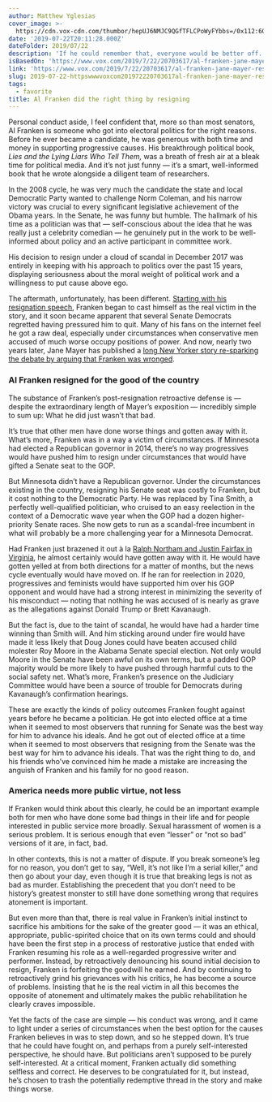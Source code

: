 ```yaml
---
author: Matthew Yglesias
cover_image: >-
  https://cdn.vox-cdn.com/thumbor/hepUJ6NMJC9QGfTFLCPoWyFYbbs=/0x112:6000x3253/fit-in/1200x630/cdn.vox-cdn.com/uploads/chorus_asset/file/18326667/888161692.jpg.jpg
date: '2019-07-22T20:11:28.000Z'
dateFolder: 2019/07/22
description: 'If he could remember that, everyone would be better off.'
isBasedOn: 'https://www.vox.com/2019/7/22/20703617/al-franken-jane-mayer-resignation'
link: 'https://www.vox.com/2019/7/22/20703617/al-franken-jane-mayer-resignation'
slug: 2019-07-22-httpswwwvoxcom201972220703617al-franken-jane-mayer-resignation
tags:
  - favorite
title: Al Franken did the right thing by resigning
---
```

<div><div>
<p>Personal conduct aside, I feel confident that, more so than most senators, Al Franken is someone who got into electoral politics for the right reasons. Before he ever became a candidate, he was generous with both time and money in supporting progressive causes. His breakthrough political book, <em>Lies and the Lying Liars Who Tell Them,</em> was a breath of fresh air at a bleak time for political media. And it’s not just funny — it’s a smart, well-informed book that he wrote alongside a diligent team of researchers. </p>
<p>In the 2008 cycle, he was very much the candidate the state and local Democratic Party wanted to challenge Norm Coleman, and his narrow victory was crucial to every significant legislative achievement of the Obama years. In the Senate, he was funny but humble. The hallmark of his time as a politician was that — self-conscious about the idea that he was really just a celebrity comedian — he genuinely put in the work to be well-informed about policy and an active participant in committee work. </p>
<p>His decision to resign under a cloud of scandal in December 2017 was entirely in keeping with his approach to politics over the past 15 years, displaying seriousness about the moral weight of political work and a willingness to put cause above ego. </p>
<p>The aftermath, unfortunately, has been different. <a href="https://www.vox.com/policy-and-politics/2017/12/7/16746770/senate-floor-al-franken-resignation-speech">Starting with his resignation speech</a>, Franken began to cast himself as the real victim in the story, and it soon became apparent that several Senate Democrats regretted having pressured him to quit. Many of his fans on the internet feel he got a raw deal, especially under circumstances when conservative men accused of much worse occupy positions of power. And now, nearly two years later, Jane Mayer has published a <a href="https://www.newyorker.com/magazine/2019/07/29/the-case-of-al-franken">long New Yorker story re-sparking the debate by arguing that Franken was wronged</a>.  </p>
<h3>Al Franken resigned for the good of the country</h3>
<p>The substance of Franken’s post-resignation retroactive defense is — despite the extraordinary length of Mayer’s exposition — incredibly simple to sum up: What he did just wasn’t that bad. </p>
<p>It’s true that other men have done worse things and gotten away with it. What’s more, Franken was in a way a victim of circumstances. If Minnesota had elected a Republican governor in 2014, there’s no way progressives would have pushed him to resign under circumstances that would have gifted a Senate seat to the GOP. </p>
<p>But Minnesota didn’t have a Republican governor. Under the circumstances existing in the country, resigning his Senate seat was costly to Franken, but it cost nothing to the Democratic Party. He was replaced by Tina Smith, a perfectly well-qualified politician, who cruised to an easy reelection in the context of a Democratic wave year when the GOP had a dozen higher-priority Senate races. She now gets to run as a scandal-free incumbent in what will probably be a more challenging year for a Minnesota Democrat. </p>
<p>Had Franken just brazened it out à la <a href="https://www.vox.com/2019/2/6/18213902/ralph-northam-resign-justin-fairfax-mark-herring-blackface-virginia-governor">Ralph Northam and Justin Fairfax in Virginia</a>, he almost certainly would have gotten away with it. He would have gotten yelled at from both directions for a matter of months, but the news cycle eventually would have moved on. If he ran for reelection in 2020, progressives and feminists would have supported him over his GOP opponent and would have had a strong interest in minimizing the severity of his misconduct — noting that nothing he was accused of is nearly as grave as the allegations against Donald Trump or Brett Kavanaugh. </p>
<p>But the fact is, due to the taint of scandal, he would have had a harder time winning than Smith will. And him sticking around under fire would have made it less likely that Doug Jones could have beaten accused child molester Roy Moore in the Alabama Senate special election. Not only would Moore in the Senate have been awful on its own terms, but a padded GOP majority would be more likely to have pushed through harmful cuts to the social safety net. What’s more, Franken’s presence on the Judiciary Committee would have been a source of trouble for Democrats during Kavanaugh’s confirmation hearings. </p>
<p>These are exactly the kinds of policy outcomes Franken fought against years before he became a politician. He got into elected office at a time when it seemed to most observers that running for Senate was the best way for him to advance his ideals. And he got out of elected office at a time when it seemed to most observers that resigning from the Senate was the best way for him to advance his ideals. That was the right thing to do, and his friends who’ve convinced him he made a mistake are increasing the anguish of Franken and his family for no good reason. </p>
<h3>America needs more public virtue, not less</h3>
<p>If Franken would think about this clearly, he could be an important example both for men who have done some bad things in their life and for people interested in public service more broadly. Sexual harassment of women is a serious problem. It is serious enough that even “lesser” or “not so bad” versions of it are, in fact, bad. </p>
<p>In other contexts, this is not a matter of dispute. If you break someone’s leg for no reason, you don’t get to say, “Well, it’s not like I’m a serial killer,” and then go about your day, even though it is true that breaking legs is not as bad as murder. Establishing the precedent that you don’t need to be history’s greatest monster to still have done something wrong that requires atonement is important. </p>
<p>But even more than that, there is real value in Franken’s initial instinct to sacrifice his ambitions for the sake of the greater good — it was an ethical, appropriate, public-spirited choice that on its own terms could and should have been the first step in a process of restorative justice that ended with Franken resuming his role as a well-regarded progressive writer and performer. Instead, by retroactively denouncing his sound initial decision to resign, Franken is forfeiting the goodwill he earned. And by continuing to retroactively grind his grievances with his critics, he has become a source of problems. Insisting that he is the real victim in all this becomes the opposite of atonement and ultimately makes the public rehabilitation he clearly craves impossible. </p>
<p>Yet the facts of the case are simple — his conduct was wrong, and it came to light under a series of circumstances when the best option for the causes Franken believes in was to step down, and so he stepped down. It’s true that he could have fought on, and perhaps from a purely self-interested perspective, he should have. But politicians aren’t supposed to be purely self-interested. At a critical moment, Franken actually did something selfless and correct. He deserves to be congratulated for it, but instead, he’s chosen to trash the potentially redemptive thread in the story and make things worse. </p>
</div>
</div>
